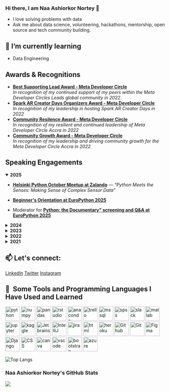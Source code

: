 
<link
  rel="stylesheet"
  href="https://cdn.jsdelivr.net/gh/dheereshagrwal/colored-icons@1.7.3/src/app/ci.min.css"
/>

### Hi there, I am Naa Ashiorkor Nortey 👋
- I love solving problems with data 
- Ask me about data science, volunteering, hackathons, mentorship, open source and tech community building.


<!-- ## 🔭 I’m currently working on 
The Kids' Speech project is under the Future Experts Program by Demola and the City of Tampere. It aims to explore the possibilities of voice-controlled interfaces for preschool children and create concepts where the children can play with the sounds they make. -->
  
## 🌱 I’m currently learning 
- Data Engineering

<!--## 🌱 I’m currently reading
- The 12 Week Year: Get More Done in 12 Weeks than Others Do in 12 Months by Brian P. Moran and Michael Lennington-->

## Awards & Recognitions

-  **[Best Supporting Lead Award - Meta Developer Circle](https://www.linkedin.com/posts/naa-ashiorkor-nortey-408240120_meta-devcaccra-thankyou-activity-7014742225368584192-vdgo/)**  
  *In recognition of my continued support of my peers within the Meta Developer Circles Leads global community in 2022.*
-  **[Spark AR Creator Days Organizers Award - Meta Developer Circle](https://www.linkedin.com/posts/naa-ashiorkor-nortey-408240120_meta-devcaccra-thankyou-activity-7014742225368584192-vdgo/)**  
  *In recognition of my leadership in hosting Spark AR Creator Days in 2022*
-  **[Community Resilence Award - Meta Developer Circle](https://www.linkedin.com/posts/naa-ashiorkor-nortey-408240120_meta-devcaccra-thankyou-activity-7014742225368584192-vdgo/)**  
  *In recognition of my resilient and continued leadership of Meta Developer Circle Accra in 2022*
-  **[Community Growth Award - Meta Developer Circle](https://www.linkedin.com/posts/naa-ashiorkor-nortey-408240120_meta-devcaccra-thankyou-activity-7014742225368584192-vdgo/)**  
  *In recognition of my leadership and driving community growth for the Meta Developer Circle Accra in 2022*
   

## Speaking Engagements

<details open>
  <summary><b>2025</b></summary>

  -  **[Helsinki Python October Meetup at Zalando](https://www.linkedin.com/posts/helsinki-python_welcome-to-our-next-meetup-on-wednesday-activity-7382374675680497664-vQcd?utm_source=share&utm_medium=member_desktop&rcm=ACoAAB3vXkgB7XNaDL6gIyd4EAxRE9uQTgsu-xk)** — *“Python Meets the Senses: Making Sense of Complex Sensor Data”*  
  
  -  **[Beginner's Orientation at EuroPython 2025](https://ep2025.europython.eu/session/beginner-s-orientation)**
  -  Moderator for **[Python: the Documentary" screening and Q&A at EuroPython 2025](https://www.linkedin.com/posts/cult-repo_had-a-great-time-at-europython-last-week-activity-7352955536138514433-WJJX?utm_source=share&utm_medium=member_desktop&rcm=ACoAAB3vXkgB7XNaDL6gIyd4EAxRE9uQTgsu-xk)** 
</details>

<details>
  <summary><b>2024</b></summary>

  -  **[PyLadiesCon 2024](https://www.linkedin.com/posts/pyladiescon_pyladiescon-womenintech-python-activity-7269732082463952896-1w2z/)** — *“Empowering Change: Building and Amplifying the PyLadies Community as Black Women in Tech”*
  -  **[PyLadies Panel at PyConDE & PyData Berlin 2024](https://pretalx.com/pyconde-pydata-2024/talk/BFYUUJ/)** — *“ Reflecting Within: Challenging Narratives in Tech Feminism”*
  -  **[International Women's Day Celebration with PyLadies Ghana](https://www.linkedin.com/feed/update/urn:li:activity:7188589514242633728/)** — *“The PyLady's Journey: Empowering conversations on tech inclusion”*
</details>

 <details>
  <summary><b>2023</b></summary>

  - **[International Women's Day Celebration with PyLadies Ghana](https://www.linkedin.com/posts/pythonghana_pyladiesghana-iwd2023-activity-7039937966563041280-qEQI/)** — *“DigitAll: Innovation and Technology for gender equality”*
  - Moderator for **[International Women's Day Celebration with The Literacy Impact Programme](https://www.linkedin.com/feed/update/urn:li:activity:7041440798868918272/)** — *“Hear her story: Conversations with phenomenal women”*
</details>

<details>
  <summary><b>2022</b></summary>

  -  Moderator for **[International Women's Day Celebration with Meta Developer Circle–Accra](https://www.linkedin.com/posts/naa-ashiorkor-nortey-408240120_meta-developercircle-womenintech-activity-6906340337963667456-AzEz/)** — *“Creating a diverse, equitable and inclusive environment in tech for all”*
</details>

<details>
  <summary><b>2021</b></summary>

  -  **[Twitter Spaces with Ivy Barley](https://www.linkedin.com/posts/naa-ashiorkor-nortey-408240120_datascience-technology-skills-activity-6859127653132197888-jtv4/)** — *“In Demand Tools and Skills for Data Science”*
</details>


## 📫 Let's connect: 
[LinkedIn](https://www.linkedin.com/in/naa-ashiorkor-nortey-408240120/)
[Twitter](https://twitter.com/N_Ashiorkor)
[Instagram](https://www.instagram.com/n_ashiorkor_n)


<h2> 🚀 &nbsp;Some Tools and Programming Languages I Have Used and Learned</h2>
<p align="left">
<img src="https://cdn.jsdelivr.net/gh/devicons/devicon/icons/python/python-original-wordmark.svg" alt="python" width="45" height="45"/>
<img src="https://cdn.jsdelivr.net/gh/devicons/devicon/icons/numpy/numpy-original-wordmark.svg" alt="numpy" width="45" height="45"/>
<img src="https://cdn.jsdelivr.net/gh/devicons/devicon/icons/pandas/pandas-original-wordmark.svg" alt="pandas" width="45" height="45"/>
<img src="https://cdn.jsdelivr.net/gh/devicons/devicon/icons/rstudio/rstudio-original.svg" alt="rstudio" width="45" height="45"/>
<img src="https://cdn.jsdelivr.net/gh/devicons/devicon/icons/anaconda/anaconda-original-wordmark.svg" alt="anaconda" width="45" height="45"/>
<img src="https://cdn.jsdelivr.net/gh/devicons/devicon/icons/trello/trello-plain-wordmark.svg" alt="trello" width="45" height="45"/>
<img src="https://cdn.jsdelivr.net/gh/devicons/devicon/icons/microsoftsqlserver/microsoftsqlserver-plain-wordmark.svg" alt="mssql" width="45" height="45"/>
<img src="https://cdn.jsdelivr.net/gh/devicons/devicon/icons/spss/spss-original.svg" alt="spss" width="45" height="45"/>
<img src="https://cdn.jsdelivr.net/gh/devicons/devicon/icons/slack/slack-original-wordmark.svg" alt="slack" width="45" height="45"/>
<img src="https://cdn.jsdelivr.net/gh/devicons/devicon/icons/matlab/matlab-original.svg" alt="matlab" width="45" height="45"/>
<img src="https://cdn.jsdelivr.net/gh/devicons/devicon/icons/jupyter/jupyter-original-wordmark.svg" alt="jupyter" width="45" height="45"/>
<img src="https://cdn.jsdelivr.net/gh/devicons/devicon/icons/kaggle/kaggle-original-wordmark.svg" alt="kaggle" width="45" height="45"/>
<img src="https://cdn.jsdelivr.net/gh/devicons/devicon/icons/jetbrains/jetbrains-original.svg" alt="Jetbrains" width="45" height="45"/>
<img src="https://cdn.jsdelivr.net/gh/devicons/devicon/icons/intellij/intellij-original-wordmark.svg" alt="IntelliJ" width="45" height="45"/>
<img src="https://cdn.jsdelivr.net/gh/devicons/devicon/icons/jira/jira-plain-wordmark.svg" alt="jira" width="45" height="45"/>
<img src="https://cdn.jsdelivr.net/gh/devicons/devicon/icons/html5/html5-original-wordmark.svg" alt="html" width="45" height="45"/>
<img src="https://cdn.jsdelivr.net/gh/devicons/devicon/icons/heroku/heroku-plain-wordmark.svg" alt="heroku" width="45" height="45"/>
<img src="https://cdn.jsdelivr.net/gh/devicons/devicon/icons/github/github-original-wordmark.svg" alt="Github" width="45" height="45"/>
<img src="https://cdn.jsdelivr.net/gh/devicons/devicon/icons/git/git-original-wordmark.svg" alt="Git" width="45" height="45"/>
<img src="https://cdn.jsdelivr.net/gh/devicons/devicon/icons/figma/figma-original.svg" alt="Figma" width="45" height="45"/>
<img src="https://cdn.jsdelivr.net/gh/devicons/devicon/icons/django/django-plain-wordmark.svg" alt="Django" width="45" height="45"/>
<img src="https://cdn.jsdelivr.net/gh/devicons/devicon/icons/css3/css3-original.svg" alt="CSS" width="45" height="45"/>
<img src="https://cdn.jsdelivr.net/gh/devicons/devicon/icons/canva/canva-original.svg" alt="canva" width="45" height="45"/>
<img src="https://cdn.jsdelivr.net/gh/devicons/devicon/icons/vscode/vscode-original.svg" alt="vscode" width="45" height="45"/>
<img src="https://cdn.jsdelivr.net/gh/devicons/devicon/icons/bootstrap/bootstrap-plain-wordmark.svg" alt="bootstrap" width="45" height="45"/>
<img src="https://cdn.jsdelivr.net/gh/devicons/devicon/icons/azure/azure-original-wordmark.svg" alt="azure" width="45" height="45"/>                            
          
</p>

![Top Langs](https://github-readme-stats.vercel.app/api/top-langs/?username=7ashiorkor7&layout=compact)

### Naa Ashiorkor Nortey's GitHub Stats
<img src="https://github-readme-stats.vercel.app/api?username=7ashiorkor7&show_icons=true&theme=gruvbox"/> 

<!--
**7ashiorkor7/7ashiorkor7** is a ✨ _special_ ✨ repository because its `README.md` (this file) appears on your GitHub profile.
<img src="" alt="" width="45" height="45"/>
<img src="" alt="" width="45" height="45"/>
<img src="" alt="" width="45" height="45"/>
<img src="" alt="" width="45" height="45"/>
<img src="" alt="" width="45" height="45"/>

- 📫 How to reach me: ...
- 😄 Pronouns: ...
- ⚡ Fun fact: ...
- 👯 I’m looking to collaborate on ...
- 🤔 I’m looking for help with ...

[![Naa Ashiorkor Nortey's GitHub stats](https://github-readme-stats.vercel.app/api?username=7ashiorkor7)](https://github.com/7ashiorkor/github-readme-stats)
-->
